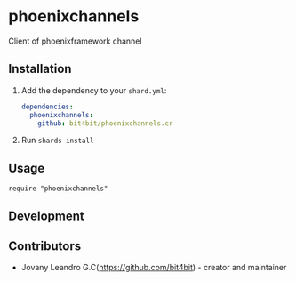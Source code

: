 # phoenixchannels

Client of phoenixframework channel

## Installation

1. Add the dependency to your `shard.yml`:

   ```yaml
   dependencies:
     phoenixchannels:
       github: bit4bit/phoenixchannels.cr
   ```

2. Run `shards install`

## Usage

```crystal
require "phoenixchannels"
```

## Development


## Contributors

- Jovany Leandro G.C(https://github.com/bit4bit) - creator and maintainer
